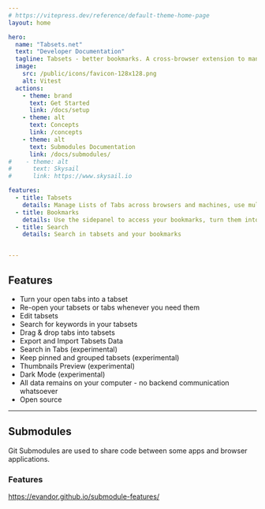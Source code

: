 ```yaml
---
# https://vitepress.dev/reference/default-theme-home-page
layout: home

hero:
  name: "Tabsets.net"
  text: "Developer Documentation"
  tagline: Tabsets - better bookmarks. A cross-browser extension to manage your URLs collaboratively
  image:
    src: /public/icons/favicon-128x128.png
    alt: Vitest
  actions:
    - theme: brand
      text: Get Started
      link: /docs/setup
    - theme: alt
      text: Concepts
      link: /concepts
    - theme: alt
      text: Submodules Documentation
      link: /docs/submodules/
#    - theme: alt
#      text: Skysail
#      link: https://www.skysail.io

features:
  - title: Tabsets
    details: Manage Lists of Tabs across browsers and machines, use multiple views to organize them, store and restore sessions
  - title: Bookmarks
    details: Use the sidepanel to access your bookmarks, turn them into bookmarks or vice versa
  - title: Search
    details: Search in tabsets and your bookmarks


---
```


## Features

* Turn your open tabs into a tabset
* Re-open your tabsets or tabs whenever you need them
* Edit tabsets
* Search for keywords in your tabsets
* Drag & drop tabs into tabsets
* Export and Import Tabsets Data
* Search in Tabs (experimental)
* Keep pinned and grouped tabsets (experimental)
* Thumbnails Preview (experimental)
* Dark Mode (experimental)
* All data remains on your computer - no backend communication whatsoever
* Open source

---

## Submodules

Git Submodules are used to share code between some apps and browser applications.

### Features

https://evandor.github.io/submodule-features/


<!--@include: ./src/features/docs/feature.md-->


